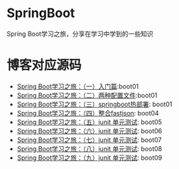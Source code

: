 # SpringBoot
Spring Boot学习之旅，分享在学习中学到的一些知识
# 博客对应源码
- [Spring Boot学习之旅：（一）入门篇](http://www.haha174.top/article/details/259962):boot01
- [Spring Boot学习之旅：（二）两种配置文件](http://www.haha174.top/article/details/259872):boot01
- [Spring Boot学习之旅：（三）springboot热部署](http://www.haha174.top/article/details/252133): boot01
- [Spring Boot学习之旅：（四）整合fastjson](http://www.haha174.top/article/details/254138): boot04
- [Spring Boot学习之旅：（五）junit 单元测试](http://www.haha174.top/article/details/254599): boot05
- [Spring Boot学习之旅：（六）junit 单元测试](http://www.haha174.top/article/details/254599): boot06
- [Spring Boot学习之旅：（七）junit 单元测试](http://www.haha174.top/article/details/254599): boot07
- [Spring Boot学习之旅：（八）junit 单元测试](http://www.haha174.top/article/details/254599): boot08
- [Spring Boot学习之旅：（九）junit 单元测试](http://www.haha174.top/article/details/254599): boot09
